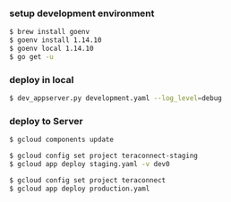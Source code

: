 ### setup development environment
```bash
$ brew install goenv
$ goenv install 1.14.10
$ goenv local 1.14.10
$ go get -u
```

### deploy in local
```bash
$ dev_appserver.py development.yaml --log_level=debug
```

### deploy to Server
```bash
$ gcloud components update

$ gcloud config set project teraconnect-staging
$ gcloud app deploy staging.yaml -v dev0

$ gcloud config set project teraconnect
$ gcloud app deploy production.yaml
```
